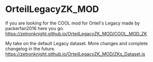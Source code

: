 # OrteilLegacyZK_MOD

If you are looking for the COOL mod for Orteil's Legacy made by packerfan2016 here you go.
https://zetronknight.github.io/OrteilLegacyZK_MOD/COOL_MOD_ZK

My take on the default Legacy dataset. More changes and complete changelog in the future.
https://zetronknight.github.io/OrteilLegacyZK_MOD/ZKs_Dataset.js 
